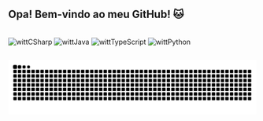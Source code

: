 ##  Opa! Bem-vindo ao meu GitHub! 🐱

<div style ="display: inline_block"><br>
  <img align-center alt="wittCSharp" height="30" width="40" src="https://cdn.jsdelivr.net/gh/devicons/devicon@latest/icons/csharp/csharp-original.svg" />
  <img align-center alt="wittJava" height="30" width="40" src="https://cdn.jsdelivr.net/gh/devicons/devicon@latest/icons/java/java-original.svg" />
  <img align-center alt="wittTypeScript" height="30" width="40" src="https://cdn.jsdelivr.net/gh/devicons/devicon@latest/icons/typescript/typescript-original.svg" />
  <img align-center alt="wittPython" height="30" width="40" src="https://cdn.jsdelivr.net/gh/devicons/devicon@latest/icons/python/python-original.svg" />

  ##
  
  <picture>
  <source media="(prefers-color-scheme: dark)" srcset="https://raw.githubusercontent.com/crwjunior/crwjunior/output/github-contribution-grid-snake-dark.svg">
  <source media="(prefers-color-scheme: light)" srcset="https://raw.githubusercontent.com/crwjunior/crwjunior/output/github-contribution-grid-snake.svg">
  <img alt="github contribution grid snake animation" src="https://raw.githubusercontent.com/crwjunior/crwjunior/output/github-contribution-grid-snake.svg">
</picture>

</div>
